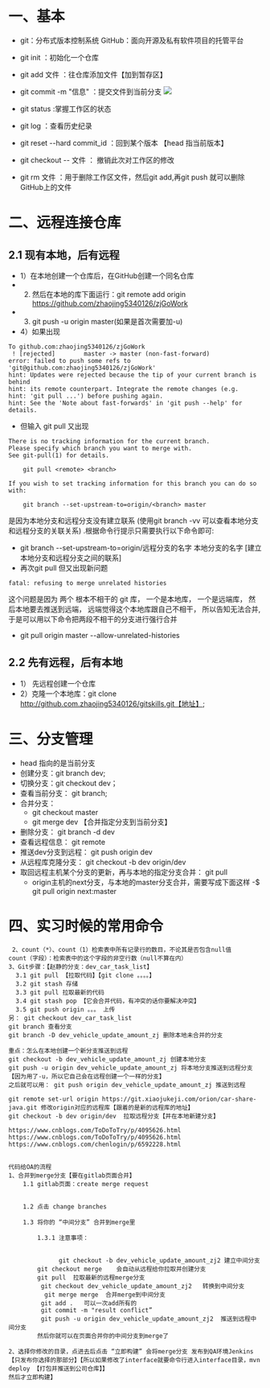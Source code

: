 
# 一、基本
* git：分布式版本控制系统   GitHub：面向开源及私有软件项目的托管平台
* git init              ：初始化一个仓库
* git add 文件           ：往仓库添加文件【加到暂存区】
* git commit -m "信息"    ：提交文件到当前分支
![](https://cdn.liaoxuefeng.com/cdn/files/attachments/001384907702917346729e9afbf4127b6dfbae9207af016000/0)

* git status             :掌握工作区的状态
* git log               ：查看历史纪录
* git reset --hard commit_id  ：回到某个版本 【head 指当前版本】
* git checkout -- 文件    ： 撤销此次对工作区的修改
* git rm 文件  ：用于删除工作区文件，然后git add,再git push 就可以删除GitHub上的文件

# 二、远程连接仓库

## 2.1 现有本地，后有远程
* 1）在本地创建一个仓库后，在GitHub创建一个同名仓库
* 2) 然后在本地的库下面运行：git remote add origin https://github.com/zhaojing5340126/zjGoWork
* 3) git push -u origin master(如果是首次需要加-u)
* 4）如果出现
```
To github.com:zhaojing5340126/zjGoWork
 ! [rejected]        master -> master (non-fast-forward)
error: failed to push some refs to 'git@github.com:zhaojing5340126/zjGoWork'
hint: Updates were rejected because the tip of your current branch is behind
hint: its remote counterpart. Integrate the remote changes (e.g.
hint: 'git pull ...') before pushing again.
hint: See the 'Note about fast-forwards' in 'git push --help' for details.
```
   * 但输入 git pull 又出现
```
There is no tracking information for the current branch.
Please specify which branch you want to merge with.
See git-pull(1) for details.

    git pull <remote> <branch>

If you wish to set tracking information for this branch you can do so with:

    git branch --set-upstream-to=origin/<branch> master
```
是因为本地分支和远程分支没有建立联系  (使用git branch -vv  可以查看本地分支和远程分支的关联关系)  .根据命令行提示只需要执行以下命令即可:
   * git branch --set-upstream-to=origin/远程分支的名字 本地分支的名字 [建立本地分支和远程分支之间的联系]
   * 再次git pull 但又出现新问题
   ```
   fatal: refusing to merge unrelated histories
   ```
   这个问题是因为 两个 根本不相干的 git 库， 一个是本地库， 一个是远端库， 然后本地要去推送到远端， 远端觉得这个本地库跟自己不相干， 所以告知无法合并,于是可以用以下命令把两段不相干的分支进行强行合并
   * git pull origin master --allow-unrelated-histories
   
## 2.2 先有远程，后有本地
* 1） 先远程创建一个仓库
* 2）克隆一个本地库：git clone http://github.com.zhaojing5340126/gitskills.git【地址】;

# 三、分支管理
* head 指向的是当前分支
* 创建分支：git branch dev;
* 切换分支：git checkout dev；
* 查看当前分支： git branch;
* 合并分支：
    * git checkout master
    * git merge dev  【合并指定分支到当前分支】
* 删除分支： git branch -d dev 
* 查看远程信息： git remote
* 推送dev分支到远程： git push origin dev
* 从远程库克隆分支： git checkout -b dev origin/dev
* 取回远程主机某个分支的更新，再与本地的指定分支合并： git pull
    * origin主机的next分支，与本地的master分支合并，需要写成下面这样 -$ git pull origin next:master
# 四、实习时候的常用命令
```
 2、count（*）、count（1）检索表中所有记录行的数目，不论其是否包含null值
count（字段）：检索表中的这个字段的非空行数（null不算在内）
3、Git步骤：【赵静的分支：dev_car_task_list】
  3.1 git pull 【拉取代码】【git clone 。。。。】
  3.2 git stash 存储
  3.3 git pull 拉取最新的代码
  3.4 git stash pop 【它会合并代码，有冲突的话你要解决冲突】
  3.5 git push origin 。。。 上传
另： git checkout dev_car_task_list
git branch 查看分支
git branch -D dev_vehicle_update_amount_zj 删除本地未合并的分支

重点：怎么在本地创建一个新分支推送到远程
git checkout -b dev_vehicle_update_amount_zj 创建本地分支
git push -u origin dev_vehicle_update_amount_zj 将本地分支推送到远程分支【因为用了-u，所以它自己会在远程创建一个一样的分支】
之后就可以用： git push origin dev_vehicle_update_amount_zj 推送到远程

git remote set-url origin https://git.xiaojukeji.com/orion/car-share-java.git 修改origin对应的远程库【跟着的是新的远程库的地址】
git checkout -b dev origin/dev  拉取远程分支【并在本地新建分支】

https://www.cnblogs.com/ToDoToTry/p/4095626.html
https://www.cnblogs.com/ToDoToTry/p/4095626.html
https://www.cnblogs.com/chenlogin/p/6592228.html


代码给OA的流程
1、合并到merge分支【要在gitlab页面合并】
    1.1 gitlab页面：create merge request

    
    1.2 点击 change branches

    1.3 将你的 “中间分支” 合并到merge里

        1.3.1 注意事项：

            
              git checkout -b dev_vehicle_update_amount_zj2 建立中间分支
        git checkout merge    会自动从远程给你拉取并创建分支
        git pull  拉取最新的远程merge分支
         git checkout dev_vehicle_update_amount_zj2   转换到中间分支
          git merge merge  合并merge到中间分支
         git add .   可以一次add所有的
         git commit -m "result conflict”  
         git push -u origin dev_vehicle_update_amount_zj2  推送到远程中间分支
        然后你就可以在页面合并你的中间分支到merge了

2、选择你修改的目录，点进去后点击 “立即构建” 会将merge分支 发布到QA环境Jenkins 【只发布你选择的那部分】【所以如果修改了interface就要命令行进入interface目录，mvn deploy 【打包并推送到公司仓库】】
然后才立即构建】 
```
        

